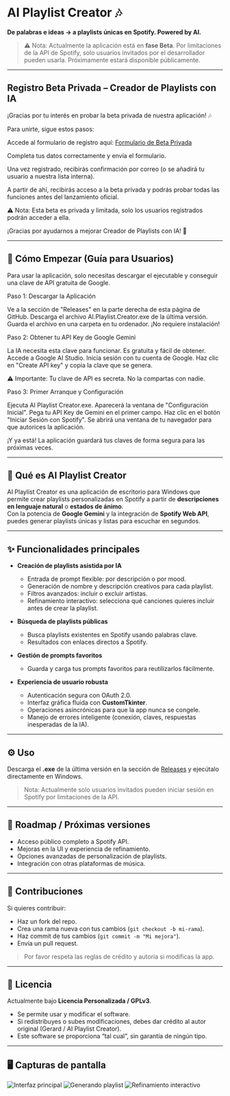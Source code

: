 # AI Playlist Creator 🎶

**De palabras e ideas → a playlists únicas en Spotify. Powered by AI.**  

> ⚠️ Nota: Actualmente la aplicación está en **fase Beta**. Por limitaciones de la API de Spotify, solo usuarios invitados por el desarrollador pueden usarla. Próximamente estará disponible públicamente.

---

## Registro Beta Privada – Creador de Playlists con IA

¡Gracias por tu interés en probar la beta privada de nuestra aplicación! 🎶

Para unirte, sigue estos pasos:

Accede al formulario de registro aquí: [Formulario de Beta Privada](https://docs.google.com/forms/d/e/1FAIpQLSfgpnjuWvyIUXto5p1ZszkMx_YBGYHfjz7NTboTo28-Szm47g/viewform?usp=dialog)


Completa tus datos correctamente y envía el formulario.

Una vez registrado, recibirás confirmación por correo (o se añadirá tu usuario a nuestra lista interna).

A partir de ahí, recibirás acceso a la beta privada y podrás probar todas las funciones antes del lanzamiento oficial.

⚠️ Nota: Esta beta es privada y limitada, solo los usuarios registrados podrán acceder a ella.

¡Gracias por ayudarnos a mejorar Creador de Playlists con IA! 🙌

---

## 🚀 Cómo Empezar (Guía para Usuarios)
Para usar la aplicación, solo necesitas descargar el ejecutable y conseguir una clave de API gratuita de Google.

Paso 1: Descargar la Aplicación

Ve a la sección de "Releases" en la parte derecha de esta página de GitHub.
Descarga el archivo AI.Playlist.Creator.exe de la última versión.
Guarda el archivo en una carpeta en tu ordenador. ¡No requiere instalación!

Paso 2: Obtener tu API Key de Google Gemini

La IA necesita esta clave para funcionar. Es gratuita y fácil de obtener.
Accede a Google AI Studio.
Inicia sesión con tu cuenta de Google.
Haz clic en "Create API key" y copia la clave que se genera.

⚠️ Importante: Tu clave de API es secreta. No la compartas con nadie.

Paso 3: Primer Arranque y Configuración

Ejecuta AI Playlist Creator.exe.
Aparecerá la ventana de "Configuración Inicial".
Pega tu API Key de Gemini en el primer campo.
Haz clic en el botón "Iniciar Sesión con Spotify". Se abrirá una ventana de tu navegador para que autorices la aplicación.

¡Y ya está! La aplicación guardará tus claves de forma segura para las próximas veces.

---

## 🚀 Qué es AI Playlist Creator

AI Playlist Creator es una aplicación de escritorio para Windows que permite crear playlists personalizadas en Spotify a partir de **descripciones en lenguaje natural** o **estados de ánimo**.  
Con la potencia de **Google Gemini** y la integración de **Spotify Web API**, puedes generar playlists únicas y listas para escuchar en segundos.

---

## ✨ Funcionalidades principales

- **Creación de playlists asistida por IA**  
  - Entrada de prompt flexible: por descripción o por mood.  
  - Generación de nombre y descripción creativos para cada playlist.  
  - Filtros avanzados: incluir o excluir artistas.  
  - Refinamiento interactivo: selecciona qué canciones quieres incluir antes de crear la playlist.

- **Búsqueda de playlists públicas**  
  - Busca playlists existentes en Spotify usando palabras clave.  
  - Resultados con enlaces directos a Spotify.

- **Gestión de prompts favoritos**  
  - Guarda y carga tus prompts favoritos para reutilizarlos fácilmente.

- **Experiencia de usuario robusta**  
  - Autenticación segura con OAuth 2.0.  
  - Interfaz gráfica fluida con **CustomTkinter**.  
  - Operaciones asincrónicas para que la app nunca se congele.  
  - Manejo de errores inteligente (conexión, claves, respuestas inesperadas de la IA).

---

## ⚙️ Uso

Descarga el **.exe** de la última versión en la sección de [Releases]([https://github.com/TUUSUARIO/AI-Playlist-Creator/releases](https://github.com/Elgeryy1/AI-Playlist-Creator/releases)) y ejecútalo directamente en Windows.  

> Nota: Actualmente solo usuarios invitados pueden iniciar sesión en Spotify por limitaciones de la API.

---

## 🎯 Roadmap / Próximas versiones

- Acceso público completo a Spotify API.  
- Mejoras en la UI y experiencia de refinamiento.  
- Opciones avanzadas de personalización de playlists.  
- Integración con otras plataformas de música.

---

## 🤝 Contribuciones

Si quieres contribuir:  
- Haz un fork del repo.  
- Crea una rama nueva con tus cambios (`git checkout -b mi-rama`).  
- Haz commit de tus cambios (`git commit -m "Mi mejora"`).  
- Envía un pull request.

> Por favor respeta las reglas de crédito y autoría si modificas la app.  

---

## 📄 Licencia

Actualmente bajo **Licencia Personalizada / GPLv3**.  
- Se permite usar y modificar el software.  
- Si redistribuyes o subes modificaciones, debes dar crédito al autor original (Gerard / AI Playlist Creator).  
- Este software se proporciona “tal cual”, sin garantía de ningún tipo.

---

## 🖥️ Capturas de pantalla

![Interfaz principal](assets/interfaz.png)
![Generando playlist](assets/generando.png)
![Refinamiento interactivo](assets/refinamiento.png)

